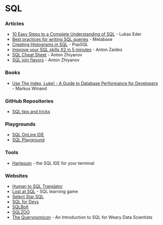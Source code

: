 # SQL

### Articles

* [10 Easy Steps to a Complete Understanding of SQL](https://blog.jooq.org/2016/03/17/10-easy-steps-to-a-complete-understanding-of-sql/) - Lukas Eder
* [Best practices for writing SQL queries](https://www.metabase.com/learn/building-analytics/sql-templates/sql-best-practices) - Metabase
* [Creating Histograms in SQL](https://popsql.com/sql-templates/analytics/how-to-create-histograms-in-sql) - PopSQL
* [Improve your SQL skills X2 in 5 minutes](https://zaidesanton.substack.com/p/the-most-underrated-skill-sql-for) - Anton Zaides
* [SQL Cheat Sheet](https://antonz.org/sql-cheatsheet/) - Anton Zhiyanov
* [SQL join flavors](https://antonz.org/sql-join/) - Anton Zhiyanov

### Books

* [Use The Index, Luke! - A Guide to Database Performance for Developers](https://use-the-index-luke.com/) - Markus Winand

### GitHub Repositories

* [SQL tips and tricks](https://github.com/ben-n93/SQL-tips-and-tricks)

### Playgrounds

* [SQL OnLine IDE](https://sqliteonline.com/)
* [SQL Playground](https://sql-playground.wizardzines.com/)

### Tools

* [Harlequin](https://harlequin.sh/) - the SQL IDE for your terminal

### Websites

* [Human to SQL Translator](https://www.sqltranslate.app/)
* [Lost at SQL](https://lost-at-sql.therobinlord.com/) - SQL learning game
* [Select Star SQL](https://selectstarsql.com/)
* [SQL for Devs](https://sqlfordevs.com/)
* [SQLBolt](https://sqlbolt.com/)
* [SQLZOO](https://sqlzoo.net/wiki/SQL\_Tutorial)
* [The Querynomicon](https://gvwilson.github.io/sql-tutorial/) - An Introduction to SQL for Weary Data Scientists
